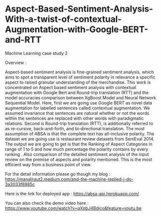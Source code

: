 # Aspect-Based-Sentiment-Analysis-With-a-twist-of-contextual-Augmentation-with-Google-BERT-and-RTT
Machine Learning case study 2

Overview :

Aspect-based sentiment analysis is fine-grained sentiment analysis, which aims to spot a transparent level of sentiment polarity in relevance a specific aspect to raised granular understanding of the merchandise. This work is concentrated on Aspect based sentiment analysis with contextual augmentation with Google Bert and Round-trip translation (RTT) and the model accuracies comparison between XgBoost Model and Neural Network Sequential Model. Here, first we are going use Google BERT as novel data augmentation for labelled sentences called contextual augmentation.  We assumed invariance that sentences are natural whether or not the words within the sentences are replaced with other words with paradigmatic relations. Second is Round-trip translation (RTT),  is additionally referred to as re-cursive, back-and-forth, and bi-directional translation.  The most assumption of ABSA is that the complete text has all-inclusive polarity. The dataset we are going use is restaurant review datasets from SemEval 2014. The output we are going to get is that the Ranking of Aspect Categories in range of 1 to 5 and how much percentage the polarity contains by every ranking . Also comparison of the detailed sentiment analysis of the input review on the premise of aspects and polarity mentioned. This is the most efficient way from a business point of view.


For the detail information please go though my blog : https://manaliraut2.medium.com/and-the-machine-replied-i-do-3a3033f8985c

Here is the link for deployed app : https://absa-api.herokuapp.com/

You can also check the demo video here : https://www.youtube.com/watch?v=qXpbJ4Bdjco&feature=youtu.be
